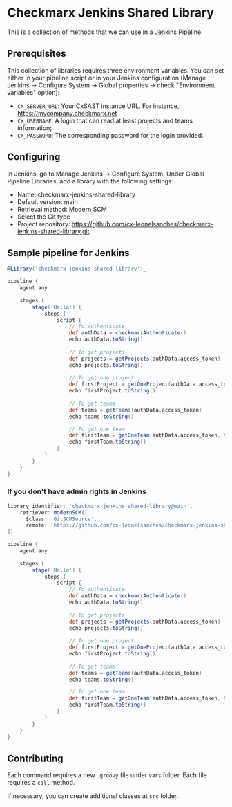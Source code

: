 # Checkmarx Jenkins Shared Library

This is a collection of methods that we can use in a Jenkins Pipeline.

## Prerequisites

This collection of libraries requires three environment variables. You can set either in your pipeline script or in your Jenkins configuration (Manage Jenkins → Configure System → Global properties → check "Environment variables" option):

- `CX_SERVER_URL`: Your CxSAST instance URL. For instance, https://mycompany.checkmarx.net
- `CX_USERNAME`: A login that can read at least projects and teams information;
- `CX_PASSWORD`: The corresponding password for the login provided. 

## Configuring

In Jenkins, go to Manage Jenkins → Configure System. Under Global Pipeline Libraries, add a library with the following settings:

- Name: checkmarx-jenkins-shared-library
- Default version: main
- Retrieval method: Modern SCM
- Select the Git type
- Project repository: https://github.com/cx-leonelsanches/checkmarx-jenkins-shared-library.git

## Sample pipeline for Jenkins

```Groovy
@Library('checkmarx-jenkins-shared-library')_

pipeline {
    agent any
    
    stages {
        stage('Hello') {
            steps {
                script {
                    // To authenticate
                    def authData = checkmarxAuthenticate()
                    echo authData.toString()
                    
                    // To get projects
                    def projects = getProjects(authData.access_token)
                    echo projects.toString()
                    
                    // To get one project
                    def firstProject = getOneProject(authData.access_token, projects[0].id)
                    echo firstProject.toString()
                    
                    // To get teams
                    def teams = getTeams(authData.access_token)
                    echo teams.toString()

                    // To get one team
                    def firstTeam = getOneTeam(authData.access_token, teams[0].id)
                    echo firstTeam.toString()
                }
            }
        }
    }
}
```

### If you don't have admin rights in Jenkins

```Groovy
library identifier: 'checkmarx-jenkins-shared-library@main',
    retriever: modernSCM([
      $class: 'GitSCMSource',
      remote: 'https://github.com/cx-leonelsanches/checkmarx-jenkins-shared-library.git'
])

pipeline {
    agent any
    
    stages {
        stage('Hello') {
            steps {
                script {
                    // To authenticate
                    def authData = checkmarxAuthenticate()
                    echo authData.toString()
                    
                    // To get projects
                    def projects = getProjects(authData.access_token)
                    echo projects.toString()
                    
                    // To get one project
                    def firstProject = getOneProject(authData.access_token, projects[0].id)
                    echo firstProject.toString()
                    
                    // To get teams
                    def teams = getTeams(authData.access_token)
                    echo teams.toString()

                    // To get one team
                    def firstTeam = getOneTeam(authData.access_token, teams[0].id)
                    echo firstTeam.toString()
                }
            }
        }
    }
}
```

## Contributing

Each command requires a new `.groovy` file under `vars` folder. Each file requires a `call` method. 

If necessary, you can create additional classes at `src` folder.